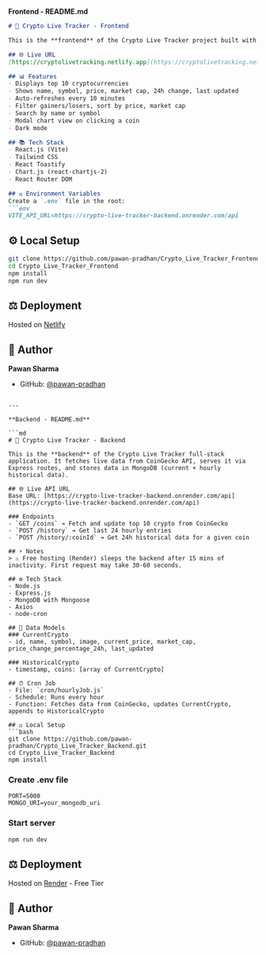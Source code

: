 **Frontend - README.md**

````md
# 🚀 Crypto Live Tracker - Frontend

This is the **frontend** of the Crypto Live Tracker project built with React and Tailwind CSS. It displays real-time data of top 10 cryptocurrencies including charts, filters, search, and auto-refresh every 10 minutes.

## 🌐 Live URL
[https://cryptolivetracking.netlify.app](https://cryptolivetracking.netlify.app)

## 📊 Features
- Displays top 10 cryptocurrencies
- Shows name, symbol, price, market cap, 24h change, last updated
- Auto-refreshes every 10 minutes
- Filter gainers/losers, sort by price, market cap
- Search by name or symbol
- Modal chart view on clicking a coin
- Dark mode

## 📚 Tech Stack
- React.js (Vite)
- Tailwind CSS
- React Toastify
- Chart.js (react-chartjs-2)
- React Router DOM

## ⚖️ Environment Variables
Create a `.env` file in the root:
```env
VITE_API_URL=https://crypto-live-tracker-backend.onrender.com/api
````

## ⚙️ Local Setup

```bash
git clone https://github.com/pawan-pradhan/Crypto_Live_Tracker_Frontend.git
cd Crypto_Live_Tracker_Frontend
npm install
npm run dev
```

## ⚖️ Deployment

Hosted on [Netlify](https://netlify.com)

## 👥 Author

**Pawan Sharma**

* GitHub: [@pawan-pradhan](https://github.com/pawan-pradhan)

````

---

**Backend - README.md**

```md
# 🚀 Crypto Live Tracker - Backend

This is the **backend** of the Crypto Live Tracker full-stack application. It fetches live data from CoinGecko API, serves it via Express routes, and stores data in MongoDB (current + hourly historical data).

## 🌐 Live API URL
Base URL: [https://crypto-live-tracker-backend.onrender.com/api](https://crypto-live-tracker-backend.onrender.com/api)

### Endpoints
- `GET /coins` ➔ Fetch and update top 10 crypto from CoinGecko
- `POST /history` ➔ Get last 24 hourly entries
- `POST /history/:coinId` ➔ Get 24h historical data for a given coin

## ⚡ Notes
> ⚠️ Free hosting (Render) sleeps the backend after 15 mins of inactivity. First request may take 30-60 seconds.

## ⚙️ Tech Stack
- Node.js
- Express.js
- MongoDB with Mongoose
- Axios
- node-cron

## 🔢 Data Models
### CurrentCrypto
- id, name, symbol, image, current_price, market_cap, price_change_percentage_24h, last_updated

### HistoricalCrypto
- timestamp, coins: [array of CurrentCrypto]

## ⏰ Cron Job
- File: `cron/hourlyJob.js`
- Schedule: Runs every hour
- Function: Fetches data from CoinGecko, updates CurrentCrypto, appends to HistoricalCrypto

## ⚖️ Local Setup
```bash
git clone https://github.com/pawan-pradhan/Crypto_Live_Tracker_Backend.git
cd Crypto_Live_Tracker_Backend
npm install
````

### Create .env file

```env
PORT=5000
MONGO_URI=your_mongodb_uri
```

### Start server

```bash
npm run dev
```

## ⚖️ Deployment

Hosted on [Render](https://render.com) - Free Tier


## 👥 Author

**Pawan Sharma**

* GitHub: [@pawan-pradhan](https://github.com/pawan-pradhan)

```
```
